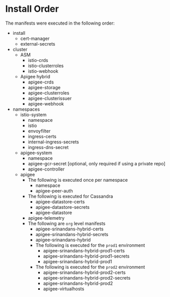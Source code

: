 # Install Order

The manifests were executed in the following order:

* install
  * cert-manager
  * external-secrets
* cluster
  * ASM
    * istio-crds
    * istio-clusterroles
    * istio-webhook
  * Apigee hybrid
    * apigee-crds
    * apigee-storage
    * apigee-clusterroles
    * apigee-clusterissuer
    * apigee-webhook
* namespaces
  * istio-system
    * namespace
    * istio
    * envoyfilter
    * ingress-certs
    * internal-ingress-secrets
    * ingress-dns-secret
  * apigee-system
    * namespace
    * apigee-gcr-secret [optional, only required if using a private repo]
    * apigee-controller
  * apigee
    * The following is executed once per namespace
      * namespace
      * apigee-peer-auth
    * The following is executed for Cassandra
      * apigee-datastore-certs
      * apigee-datastore-secrets
      * apigee-datastore
    * apigee-telemetry
    * The following are `org` level manifests
      * apigee-srinandans-hybrid-certs
      * apigee-srinandans-hybrid-secrets
      * apigee-srinandans-hybrid
      * The following is executed for the `prod1` environment
        * apigee-srinandans-hybrid-prod1-certs
        * apigee-srinandans-hybrid-prod1-secrets
        * apigee-srinandans-hybrid-prod1
      * The following is executed for the `prod2` environment
        * apigee-srinandans-hybrid-prod2-certs
        * apigee-srinandans-hybrid-prod2-secrets
        * apigee-srinandans-hybrid-prod2
        * apigee-virtualhosts

